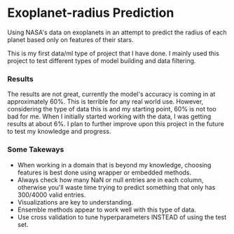 # Exoplanet-radius Prediction
Using NASA's data on exoplanets in an attempt to predict the radius of each planet based only on features of their stars.

This is my first data/ml type of project that I have done. I mainly used this project to test different types of model building and data filtering. 

### Results
The results are not great, currently the model's accuracy is coming in at approximately 60%. This is terrible for any real world use. However, considering the type of data this is and my starting point, 60% is not too bad for me. When I initially started working with the data, I was getting results at about 6%. I plan to further improve upon this project in the future to test my knowledge and progress.

### Some Takeways
* When working in a domain that is beyond my knowledge, choosing features is best done using wrapper or embedded methods.
* Always check how many NaN or null entries are in each column, otherwise you'll waste time trying to predict something that only has 300/4000 valid entries.
* Visualizations are key to understanding.
* Ensemble methods appear to work well with this type of data.
* Use cross validation to tune hyperparameters INSTEAD of using the test set.
